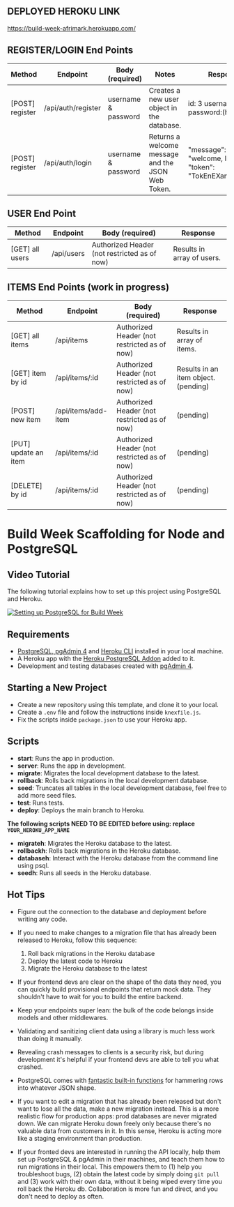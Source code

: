 ## DEPLOYED HEROKU LINK
https://build-week-afrimark.herokuapp.com/

## REGISTER/LOGIN End Points
| Method  | Endpoint | Body (required) | Notes | Response  |
| ------------- | ------------- | -------------  | -------------  | -------------  |
| [POST] register  | /api/auth/register | username & password  | Creates a new user object in the database. |  id: 3 username:lupita password:(hashed) |
| [POST] register  | /api/auth/login  | username & password  | Returns a welcome message and the JSON Web Token. |  "message": "welcome, lupita", "token": "TokEnEXamPle1234" |

## USER End Point
| Method  | Endpoint | Body (required)| Response  |
| ------------- | ------------- | -------------  | -------------  | 
| [GET] all users  | /api/users | Authorized Header (not restricted as of now) | Results in array of users. | 

## ITEMS End Points (work in progress)
| Method  | Endpoint | Body (required)| Response  |
| ------------- | ------------- | -------------  | -------------  | 
| [GET] all items  | /api/items | Authorized Header (not restricted as of now) | Results in array of items. | 
| [GET] item by id  | /api/items/:id | Authorized Header (not restricted as of now) | Results in an item object. (pending) | 
| [POST] new item  | /api/items/add-item | Authorized Header (not restricted as of now) | (pending) | 
| [PUT] update an item  | /api/items/:id | Authorized Header (not restricted as of now) | (pending) | 
| [DELETE] by id  | /api/items/:id | Authorized Header (not restricted as of now) | (pending) | 


# Build Week Scaffolding for Node and PostgreSQL

## Video Tutorial

The following tutorial explains how to set up this project using PostgreSQL and Heroku.

[![Setting up PostgreSQL for Build Week](https://img.youtube.com/vi/kTO_tf4L23I/maxresdefault.jpg)](https://www.youtube.com/watch?v=kTO_tf4L23I)

## Requirements

- [PostgreSQL, pgAdmin 4](https://www.postgresql.org/download/) and [Heroku CLI](https://devcenter.heroku.com/articles/heroku-cli) installed in your local machine.
- A Heroku app with the [Heroku PostgreSQL Addon](https://devcenter.heroku.com/articles/heroku-postgresql#provisioning-heroku-postgres) added to it.
- Development and testing databases created with [pgAdmin 4](https://www.pgadmin.org/docs/pgadmin4/4.29/database_dialog.html).

## Starting a New Project

- Create a new repository using this template, and clone it to your local.
- Create a `.env` file and follow the instructions inside `knexfile.js`.
- Fix the scripts inside `package.json` to use your Heroku app.

## Scripts

- **start**: Runs the app in production.
- **server**: Runs the app in development.
- **migrate**: Migrates the local development database to the latest.
- **rollback**: Rolls back migrations in the local development database.
- **seed**: Truncates all tables in the local development database, feel free to add more seed files.
- **test**: Runs tests.
- **deploy**: Deploys the main branch to Heroku.

**The following scripts NEED TO BE EDITED before using: replace `YOUR_HEROKU_APP_NAME`**

- **migrateh**: Migrates the Heroku database to the latest.
- **rollbackh**: Rolls back migrations in the Heroku database.
- **databaseh**: Interact with the Heroku database from the command line using psql.
- **seedh**: Runs all seeds in the Heroku database.

## Hot Tips

- Figure out the connection to the database and deployment before writing any code.

- If you need to make changes to a migration file that has already been released to Heroku, follow this sequence:

  1. Roll back migrations in the Heroku database
  2. Deploy the latest code to Heroku
  3. Migrate the Heroku database to the latest

- If your frontend devs are clear on the shape of the data they need, you can quickly build provisional endpoints that return mock data. They shouldn't have to wait for you to build the entire backend.

- Keep your endpoints super lean: the bulk of the code belongs inside models and other middlewares.

- Validating and sanitizing client data using a library is much less work than doing it manually.

- Revealing crash messages to clients is a security risk, but during development it's helpful if your frontend devs are able to tell you what crashed.

- PostgreSQL comes with [fantastic built-in functions](https://hashrocket.com/blog/posts/faster-json-generation-with-postgresql) for hammering rows into whatever JSON shape.

- If you want to edit a migration that has already been released but don't want to lose all the data, make a new migration instead. This is a more realistic flow for production apps: prod databases are never migrated down. We can migrate Heroku down freely only because there's no valuable data from customers in it. In this sense, Heroku is acting more like a staging environment than production.

- If your fronted devs are interested in running the API locally, help them set up PostgreSQL & pgAdmin in their machines, and teach them how to run migrations in their local. This empowers them to (1) help you troubleshoot bugs, (2) obtain the latest code by simply doing `git pull` and (3) work with their own data, without it being wiped every time you roll back the Heroku db. Collaboration is more fun and direct, and you don't need to deploy as often.
